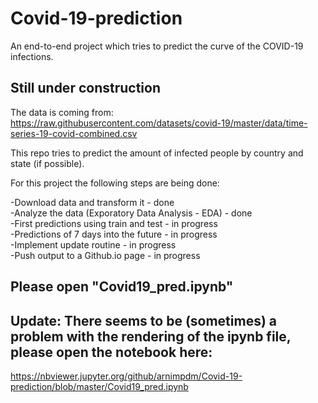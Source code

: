 # Covid-19-prediction

An end-to-end project which tries to predict the curve of the COVID-19 infections.

## Still under construction

The data is coming from: https://raw.githubusercontent.com/datasets/covid-19/master/data/time-series-19-covid-combined.csv

This repo tries to predict the amount of infected people by country and state (if possible). 

For this project the following steps are being done:

 -Download data and transform it - done<br>
 -Analyze the data (Exporatory Data Analysis - EDA) - done<br>
 -First predictions using train and test - in progress<br>
 -Predictions of 7 days into the future - in progress<br>
 -Implement update routine - in progress<br>
 -Push output to a Github.io page - in progress<br>

## Please open "Covid19_pred.ipynb"

## Update: There seems to be (sometimes) a problem with the rendering of the ipynb file, please open the notebook here:

https://nbviewer.jupyter.org/github/arnimpdm/Covid-19-prediction/blob/master/Covid19_pred.ipynb
